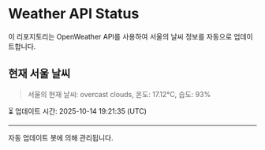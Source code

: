 
# Weather API Status

이 리포지토리는 OpenWeather API를 사용하여 서울의 날씨 정보를 자동으로 업데이트합니다.

## 현재 서울 날씨
> 서울의 현재 날씨: overcast clouds, 온도: 17.12°C, 습도: 93%

⏳ 업데이트 시간: 2025-10-14 19:21:35 (UTC)

---
자동 업데이트 봇에 의해 관리됩니다.
